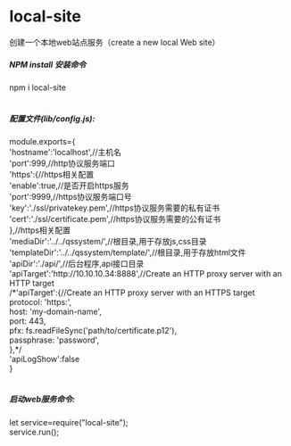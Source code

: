 # local-site<br>
创建一个本地web站点服务（create a new local Web site）
##### NPM install 安装命令
npm i local-site<br><br>
##### 配置文件(lib/config.js):
module.exports={<br>
  'hostname':'localhost',//主机名<br>
    'port':999,//http协议服务端口<br>
    'https':{//https相关配置<br>
      'enable':true,//是否开启https服务<br>
      'port':9999,//https协议服务端口号<br>
      'key':'./ssl/privatekey.pem',//https协议服务需要的私有证书<br>
      'cert':'./ssl/certificate.pem',//https协议服务需要的公有证书<br>
    },//https相关配置<br>
    'mediaDir':'../../qssystem/',//根目录,用于存放js,css目录<br>
    'templateDir':'../../qssystem/template/',//根目录,用于存放html文件<br>
    'apiDir':'./api/',//后台程序,api接口目录<br>
    'apiTarget':'http:\/\/10.10.10.34:8888',\/\/Create an HTTP proxy server with an HTTP target<br>
    /\*'apiTarget':{//Create an HTTP proxy server with an HTTPS target<br>
     protocol: 'https:',<br>
     host: 'my-domain-name',<br>
     port: 443,<br>
     pfx: fs.readFileSync('path/to/certificate.p12'),<br>
     passphrase: 'password',<br>
     },\*/<br>
    'apiLogShow':false<br>
  }<br><br>
##### 启动web服务命令:
let service=require("local-site");<br>
service.run();<br>
